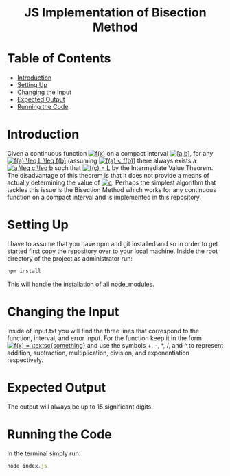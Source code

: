 <h1 align="center">JS Implementation of Bisection Method</h1>


# Table of Contents

- [Introduction](#introduction)
- [Setting Up](#setting-up)
- [Changing the Input](#changing-the-input)
- [Expected Output](#expected-output)
- [Running the Code](#running-the-code)


# Introduction

Given a continuous function <a href="https://www.codecogs.com/eqnedit.php?latex=f(x)" target="_blank"><img src="https://latex.codecogs.com/gif.latex?f(x)" title="f(x)" /></a> on a compact interval <a href="https://www.codecogs.com/eqnedit.php?latex=[a,b]" target="_blank"><img src="https://latex.codecogs.com/gif.latex?[a,b]" title="[a,b]" /></a>, for any <a href="https://www.codecogs.com/eqnedit.php?latex=f(a)&space;\leq&space;L&space;\leq&space;f(b)" target="_blank"><img src="https://latex.codecogs.com/gif.latex?f(a)&space;\leq&space;L&space;\leq&space;f(b)" title="f(a) \leq L \leq f(b)" /></a> (assuming <a href="https://www.codecogs.com/eqnedit.php?latex=f(a)&space;<&space;f(b)" target="_blank"><img src="https://latex.codecogs.com/gif.latex?f(a)&space;<&space;f(b)" title="f(a) < f(b)" /></a>) there always exists a <a href="https://www.codecogs.com/eqnedit.php?latex=a&space;\leq&space;c&space;\leq&space;b" target="_blank"><img src="https://latex.codecogs.com/gif.latex?a&space;\leq&space;c&space;\leq&space;b" title="a \leq c \leq b" /></a> such that <a href="https://www.codecogs.com/eqnedit.php?latex=f(c)&space;=&space;L" target="_blank"><img src="https://latex.codecogs.com/gif.latex?f(c)&space;=&space;L" title="f(c) = L" /></a> by the Intermediate Value Theorem. The disadvantage of this theorem is that it does not provide a means of actually determining the value of <a href="https://www.codecogs.com/eqnedit.php?latex=c" target="_blank"><img src="https://latex.codecogs.com/gif.latex?c" title="c" /></a>. Perhaps the simplest algorithm that tackles this issue is the Bisection Method which works for any continuous function on a compact interval and is implemented in this repository. 


# Setting Up
I have to assume that you have npm and git installed and so in order to get started first copy the repository over to your local machine. Inside the root directory of the project as administrator run:
```js
npm install
```
This will handle the installation of all node_modules.


# Changing the Input

Inside of input.txt you will find the three lines that correspond to the function, interval, and error input. For the function keep it in the form <a href="https://www.codecogs.com/eqnedit.php?latex=f(x)&space;=&space;\textsc{something}" target="_blank"><img src="https://latex.codecogs.com/gif.latex?f(x)&space;=&space;\textsc{something}" title="f(x) = \textsc{something}" /></a> and use the symbols +, -, *, /, and ^ to represent addition, subtraction, multiplication, division, and exponentiation respectively. 


# Expected Output

The output will always be up to 15 significant digits.


# Running the Code

In the terminal simply run:

```js
node index.js
```